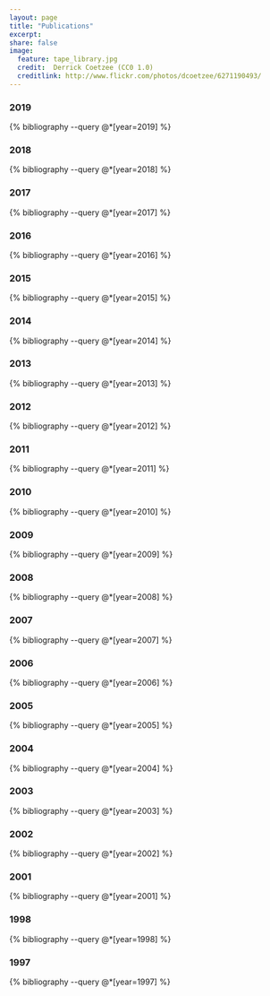 ```yaml
---
layout: page
title: "Publications"
excerpt:
share: false
image:
  feature: tape_library.jpg
  credit:  Derrick Coetzee (CC0 1.0)
  creditlink: http://www.flickr.com/photos/dcoetzee/6271190493/
---
```


### 2019

{% bibliography --query @*[year=2019] %}

### 2018

{% bibliography --query @*[year=2018] %}

### 2017

{% bibliography --query @*[year=2017] %}

### 2016

{% bibliography --query @*[year=2016] %}

### 2015

{% bibliography --query @*[year=2015] %}

### 2014

{% bibliography --query @*[year=2014] %}

### 2013

{% bibliography --query @*[year=2013] %}

### 2012

{% bibliography --query @*[year=2012] %}

### 2011

{% bibliography --query @*[year=2011] %}

### 2010

{% bibliography --query @*[year=2010] %}

### 2009

{% bibliography --query @*[year=2009] %}

### 2008

{% bibliography --query @*[year=2008] %}

### 2007

{% bibliography --query @*[year=2007] %}

### 2006

{% bibliography --query @*[year=2006] %}

### 2005

{% bibliography --query @*[year=2005] %}

### 2004

{% bibliography --query @*[year=2004] %}

### 2003

{% bibliography --query @*[year=2003] %}

### 2002

{% bibliography --query @*[year=2002] %}

### 2001

{% bibliography --query @*[year=2001] %}

### 1998 

{% bibliography --query @*[year=1998] %}

### 1997

{% bibliography --query @*[year=1997] %}

